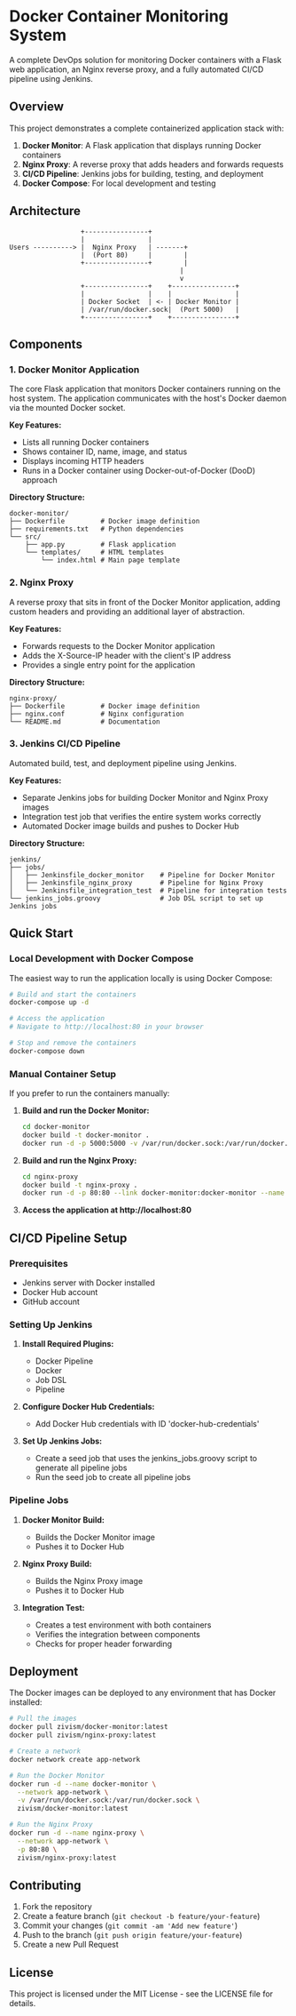 # Docker Container Monitoring System

A complete DevOps solution for monitoring Docker containers with a Flask web application, an Nginx reverse proxy, and a fully automated CI/CD pipeline using Jenkins.

## Overview

This project demonstrates a complete containerized application stack with:

1. **Docker Monitor**: A Flask application that displays running Docker containers
2. **Nginx Proxy**: A reverse proxy that adds headers and forwards requests
3. **CI/CD Pipeline**: Jenkins jobs for building, testing, and deployment
4. **Docker Compose**: For local development and testing

## Architecture

```
                  +----------------+
                  |                |
Users ----------> |  Nginx Proxy   | -------+
                  |  (Port 80)     |        |
                  +----------------+        |
                                           |
                                           v
                  +----------------+    +----------------+
                  |                |    |                |
                  | Docker Socket  | <- | Docker Monitor |
                  | /var/run/docker.sock|  (Port 5000)   |
                  +----------------+    +----------------+
```

## Components

### 1. Docker Monitor Application

The core Flask application that monitors Docker containers running on the host system. The application communicates with the host's Docker daemon via the mounted Docker socket.

**Key Features:**
- Lists all running Docker containers
- Shows container ID, name, image, and status
- Displays incoming HTTP headers
- Runs in a Docker container using Docker-out-of-Docker (DooD) approach

**Directory Structure:**
```
docker-monitor/
├── Dockerfile         # Docker image definition
├── requirements.txt   # Python dependencies
└── src/
    ├── app.py         # Flask application
    └── templates/     # HTML templates
        └── index.html # Main page template
```

### 2. Nginx Proxy

A reverse proxy that sits in front of the Docker Monitor application, adding custom headers and providing an additional layer of abstraction.

**Key Features:**
- Forwards requests to the Docker Monitor application
- Adds the X-Source-IP header with the client's IP address
- Provides a single entry point for the application

**Directory Structure:**
```
nginx-proxy/
├── Dockerfile         # Docker image definition
├── nginx.conf         # Nginx configuration
└── README.md          # Documentation
```

### 3. Jenkins CI/CD Pipeline

Automated build, test, and deployment pipeline using Jenkins.

**Key Features:**
- Separate Jenkins jobs for building Docker Monitor and Nginx Proxy images
- Integration test job that verifies the entire system works correctly
- Automated Docker image builds and pushes to Docker Hub

**Directory Structure:**
```
jenkins/
├── jobs/
│   ├── Jenkinsfile_docker_monitor    # Pipeline for Docker Monitor
│   ├── Jenkinsfile_nginx_proxy       # Pipeline for Nginx Proxy
│   └── Jenkinsfile_integration_test  # Pipeline for integration tests
└── jenkins_jobs.groovy               # Job DSL script to set up Jenkins jobs
```

## Quick Start

### Local Development with Docker Compose

The easiest way to run the application locally is using Docker Compose:

```bash
# Build and start the containers
docker-compose up -d

# Access the application
# Navigate to http://localhost:80 in your browser

# Stop and remove the containers
docker-compose down
```

### Manual Container Setup

If you prefer to run the containers manually:

1. **Build and run the Docker Monitor:**
   ```bash
   cd docker-monitor
   docker build -t docker-monitor .
   docker run -d -p 5000:5000 -v /var/run/docker.sock:/var/run/docker.sock --name docker-monitor docker-monitor
   ```

2. **Build and run the Nginx Proxy:**
   ```bash
   cd nginx-proxy
   docker build -t nginx-proxy .
   docker run -d -p 80:80 --link docker-monitor:docker-monitor --name nginx-proxy nginx-proxy
   ```

3. **Access the application at http://localhost:80**

## CI/CD Pipeline Setup

### Prerequisites

- Jenkins server with Docker installed
- Docker Hub account
- GitHub account

### Setting Up Jenkins

1. **Install Required Plugins:**
   - Docker Pipeline
   - Docker
   - Job DSL
   - Pipeline

2. **Configure Docker Hub Credentials:**
   - Add Docker Hub credentials with ID 'docker-hub-credentials'

3. **Set Up Jenkins Jobs:**
   - Create a seed job that uses the jenkins_jobs.groovy script to generate all pipeline jobs
   - Run the seed job to create all pipeline jobs

### Pipeline Jobs

1. **Docker Monitor Build:**
   - Builds the Docker Monitor image
   - Pushes it to Docker Hub

2. **Nginx Proxy Build:**
   - Builds the Nginx Proxy image
   - Pushes it to Docker Hub

3. **Integration Test:**
   - Creates a test environment with both containers
   - Verifies the integration between components
   - Checks for proper header forwarding

## Deployment

The Docker images can be deployed to any environment that has Docker installed:

```bash
# Pull the images
docker pull zivism/docker-monitor:latest
docker pull zivism/nginx-proxy:latest

# Create a network
docker network create app-network

# Run the Docker Monitor
docker run -d --name docker-monitor \
  --network app-network \
  -v /var/run/docker.sock:/var/run/docker.sock \
  zivism/docker-monitor:latest

# Run the Nginx Proxy
docker run -d --name nginx-proxy \
  --network app-network \
  -p 80:80 \
  zivism/nginx-proxy:latest
```

## Contributing

1. Fork the repository
2. Create a feature branch (`git checkout -b feature/your-feature`)
3. Commit your changes (`git commit -am 'Add new feature'`)
4. Push to the branch (`git push origin feature/your-feature`)
5. Create a new Pull Request

## License

This project is licensed under the MIT License - see the LICENSE file for details.
